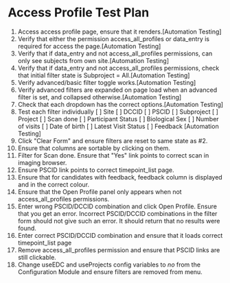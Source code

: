 # Access Profile Test Plan

1. Access access profile page, ensure that it renders.[Automation Testing]
2. Verify that either the permission access_all_profiles or data_entry is required for access the page.[Automation Testing]
3. Verify that if data_entry and not access_all_profiles permissions, can only see subjects from own site.[Automation Testing]
4. Verify that if data_entry and not access_all_profiles permissions, check that initial filter state is Subproject = All.[Automation Testing]
5. Verify advanced/basic filter toggle works.[Automation Testing]
6. Verify advanced filters are expanded on page load when an advanced filter is set, and collapsed otherwise.[Automation Testing]
7. Check that each dropdown has the correct options.[Automation Testing]
8. Test each filter individually
   [ ] Site
   [ ] DCCID
   [ ] PSCID
   [ ] Subproject
   [ ] Project
   [ ] Scan done
   [ ] Participant Status
   [ ] Biological Sex
   [ ] Number of visits
   [ ] Date of birth
   [ ] Latest Visit Status
   [ ] Feedback
   [Automation Testing]
9. Click "Clear Form" and ensure filters are reset to same state as #2.
10. Ensure that columns are sortable by clicking on them.
11. Filter for Scan done. Ensure that "Yes" link points to correct scan in imaging browser.
12. Ensure PSCID link points to correct timepoint_list page.
13. Ensure that for candidates with feedback, feedback column is displayed and in the correct colour.
14. Ensure that the Open Profile panel only appears when not access_all_profiles permissions.
15. Enter wrong PSCID/DCCID combination and click Open Profile. Ensure that you get an error.
Incorrect PSCID/DCCID combinations in the filter form should not give such an error.
It should return that no results were found.
16. Enter correct PSCID/DCCID combination and ensure that it loads correct timepoint_list page
17. Remove access_all_profiles permission and ensure that PSCID links are still clickable.
18. Change useEDC and useProjects config variables to _no_ from the Configuration Module and ensure filters are removed from menu.
